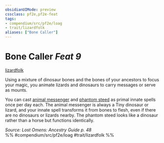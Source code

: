```yaml
---
obsidianUIMode: preview
cssclass: pf2e,pf2e-feat
tags:
- compendium/src/pf2e/loag
- trait/lizardfolk
aliases: ["Bone Caller"]
---
```

# Bone Caller  *Feat 9*  
[lizardfolk](../../Rules/traits/lizardfolk-b1.md)  


Using a mixture of dinosaur bones and the bones of your ancestors to focus your magic, you animate lizards and dinosaurs to carry messages or serve as mounts.

You can cast [animal messenger](../spells/animal-messenger.md) and [phantom steed](../spells/phantom-steed.md) as primal innate spells once per day each. The animal messenger is always a Tiny dinosaur or lizard, and your innate spell transforms it from bones to flesh, even if there are no dinosaurs or lizards nearby. The phantom steed looks like a dinosaur rather than a horse but functions identically.

*Source: Lost Omens: Ancestry Guide p. 48*  
%% #compendium/src/pf2e/loag #trait/lizardfolk %%